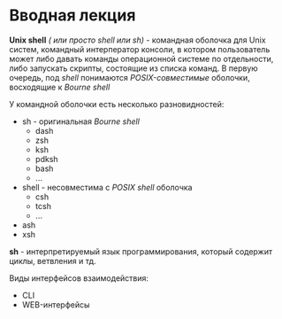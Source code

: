 # Вводная лекция

**Unix shell** *( или просто shell или sh)* - командная оболочка для Unix систем, командный интерператор консоли, в котором пользователь может либо давать команды операционной системе по отдельности, либо запускать скрипты, состоящие из списка команд. В первую очередь, под *shell* понимаются *POSIX-совместимые* оболочки, восходящие к *Bourne shell*

У командной оболочки есть несколько разновидностей:
* sh - оригинальная *Bourne shell*
  * dash
  * zsh
  * ksh
  * pdksh
  * bash
  * ...
* shell - несовместима с *POSIX shell* оболочка
  * csh
  * tcsh
  * ...
* ash
* xsh

**sh** - интерпретируемый язык программирования, который содержит циклы, ветвления и тд.

Виды интерфейсов взаимодействия:
* CLI
* WEB-интерфейсы